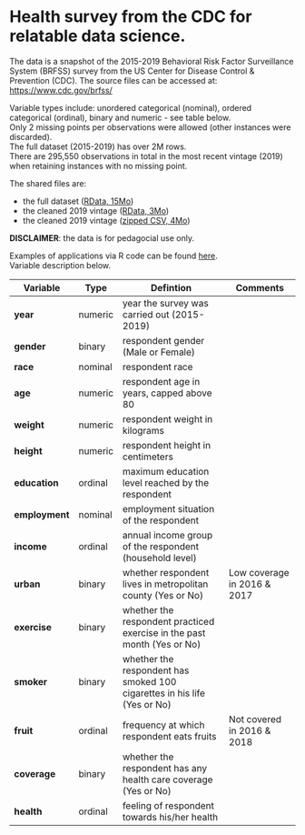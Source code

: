 # Health survey from the CDC for relatable data science.

The data is a snapshot of the 2015-2019 Behavioral Risk Factor Surveillance System (BRFSS) survey from the US Center for Disease Control & Prevention (CDC). The source files can be accessed at: https://www.cdc.gov/brfss/

Variable types include: unordered categorical (nominal), ordered categorical (ordinal), binary and numeric - see table below.    
Only 2 missing points per observations were allowed (other instances were discarded).   
The full dataset (2015-2019) has over 2M rows.  
There are 295,550 observations in total in the most recent vintage (2019) when retaining instances with no missing point.

The shared files are:   
- the full dataset ([RData, 15Mo](/data/health_data.RData))  
- the cleaned 2019 vintage ([RData, 3Mo](/data/health_2019.RData))   
- the cleaned 2019 vintage ([zipped CSV, 4Mo](/data/health_2019.csv.zip))    

**DISCLAIMER**: the data is for pedagocial use only.  

Examples of applications via R code can be found [here](cdc_md.md).     
Variable description below.

|**Variable** | Type | Defintion |  Comments |
|---|---|---|---|
|**year** | numeric | year the survey was carried out (2015-2019)| |  
| **gender** | binary | respondent gender (Male or Female) |  |    
| **race** | nominal | respondent race  |   | 
| **age** | numeric | respondent age in years, capped above 80 |   | 
| **weight** | numeric | respondent weight in kilograms |  |
| **height**  |numeric | respondent height in centimeters  |  | 
| **education** | ordinal | maximum education level reached by the respondent  |  |
| **employment** | nominal | employment situation of the respondent |    |
| **income** | ordinal | annual income group of the respondent (household level) |   |
| **urban** | binary | whether respondent lives in metropolitan county (Yes or No)  | Low coverage in 2016 & 2017 |     
| **exercise** | binary | whether the respondent practiced exercise in the past month (Yes or No)  |  | 
| **smoker** | binary | whether the respondent has smoked 100 cigarettes in his life (Yes or No)  |     |  
| **fruit** | ordinal | frequency at which respondent eats fruits |  Not covered in 2016 & 2018 |  
| **coverage**|  binary | whether the respondent has any health care coverage (Yes or No) |  | 
| **health** | ordinal | feeling of respondent towards his/her health |    
